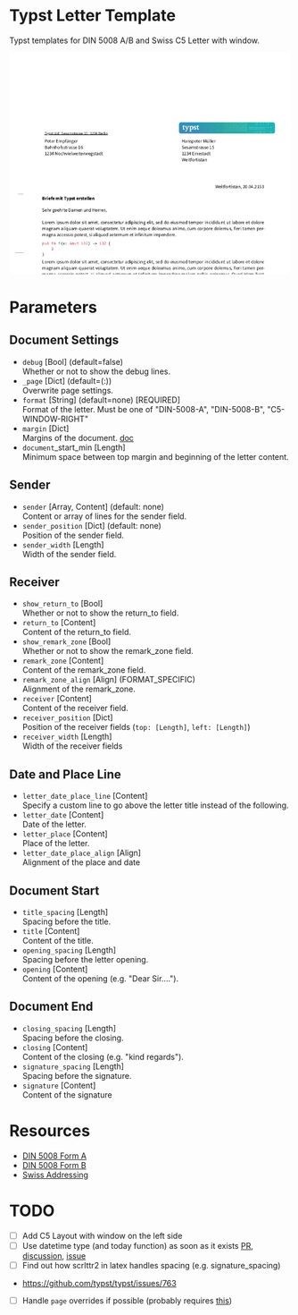 # Typst Letter Template

Typst templates for DIN 5008 A/B and Swiss C5 Letter with window.

![preview](./preview.png)
 
# Parameters

## Document Settings

 - `debug` [Bool] (default=false)  
   Whether or not to show the debug lines.
 - `_page` [Dict] (default=(:))  
   Overwrite page settings.
 - `format` [String] (default=none) [REQUIRED]  
   Format of the letter. Must be one of "DIN-5008-A", "DIN-5008-B", "C5-WINDOW-RIGHT"
 - `margin` [Dict]  
   Margins of the document. [doc](https://typst.app/docs/reference/layout/page/#parameters--margin)
 - `document`_start_min [Length]  
   Minimum space between top margin and beginning of the letter content.
   
## Sender

 - `sender` [Array, Content] (default: none)  
   Content or array of lines for the sender field. 
 - `sender_position` [Dict] (default: none)  
   Position of the sender field.
 - `sender_width` [Length]  
   Width of the sender field.

## Receiver

 - `show_return_to` [Bool]  
   Whether or not to show the return_to field.
 - `return_to` [Content]  
   Content of the return_to field.
 - `show_remark_zone` [Bool]  
   Whether or not to show the remark_zone field.
 - `remark_zone` [Content]  
   Content of the remark_zone field.
 - `remark_zone_align` [Align] (FORMAT_SPECIFIC)  
   Alignment of the remark_zone.
 - `receiver` [Content]  
   Content of the receiver field.
 - `receiver_position` [Dict]  
   Position of the receiver fields (`top: [Length]`, `left: [Length]`) 
 - `receiver_width` [Length]  
   Width of the receiver fields

## Date and Place Line

 - `letter_date_place_line` [Content]  
   Specify a custom line to go above the letter title instead of the following.
 - `letter_date` [Content]  
   Date of the letter.
 - `letter_place` [Content]  
   Place of the letter.
 - `letter_date_place_align` [Align]  
   Alignment of the place and date
   
## Document Start

 - `title_spacing` [Length]  
   Spacing before the title.
 - `title` [Content]  
   Content of the title.
 - `opening_spacing` [Length]  
   Spacing before the letter opening.
 - `opening` [Content]  
   Content of the opening (e.g. "Dear Sir....").
   
## Document End
 - `closing_spacing` [Length]  
   Spacing before the closing.
 - `closing` [Content]  
   Content of the closing (e.g. "kind regards").
 - `signature_spacing` [Length]  
   Spacing before the signature.
 - `signature` [Content]  
   Content of the signature

# Resources

 - [DIN 5008 Form A](https://de.wikipedia.org/wiki/DIN_5008#/media/Datei:DIN_5008,_Form_A.svg)
 - [DIN 5008 Form B](https://de.wikipedia.org/wiki/DIN_5008#/media/Datei:DIN_5008_Form_B.svg)
 - [Swiss
   Addressing](https://www.post.ch/-/media/portal-opp/pm/dokumente/briefe-spezifikation-gestaltung.pdf?sc_lang=de&hash=BB181E74C5D3A0D1D49A954793EA670A)


# TODO
 - [ ] Add C5 Layout with window on the left side
 - [ ] Use datetime type (and today function) as soon as it exists
   [PR](https://github.com/typst/typst/pull/435),
   [discussion](https://github.com/typst/typst/issues/303),
   [issue](https://github.com/typst/typst/issues/204)
 - [ ] Find out how scrlttr2 in latex handles spacing (e.g. signature_spacing)
 - https://github.com/typst/typst/issues/763
 - [ ] Handle `page` overrides if possible (probably requires [this](https://github.com/typst/typst/issues/763))
